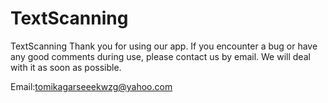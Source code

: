 # TextScanning
TextScanning
Thank you for using our app. If you encounter a bug or have any good comments during use, please contact us by email. We will deal with it as soon as possible.

Email:tomikagarseeekwzg@yahoo.com
